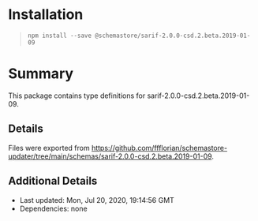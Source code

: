 # Installation
> `npm install --save @schemastore/sarif-2.0.0-csd.2.beta.2019-01-09`

# Summary
This package contains type definitions for sarif-2.0.0-csd.2.beta.2019-01-09.

## Details
Files were exported from https://github.com/ffflorian/schemastore-updater/tree/main/schemas/sarif-2.0.0-csd.2.beta.2019-01-09.

## Additional Details
* Last updated: Mon, Jul 20, 2020, 19:14:56 GMT
* Dependencies: none
